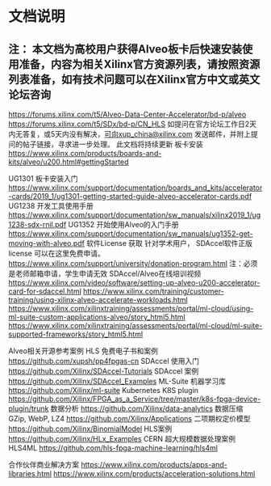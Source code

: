 # 文档说明
## 注： 本文档为高校用户获得Alveo板卡后快速安装使用准备，内容为相关Xilinx官方资源列表，请按照资源列表准备，如有技术问题可以在Xilinx官方中文或英文论坛咨询
https://forums.xilinx.com/t5/Alveo-Data-Center-Accelerator/bd-p/alveo
https://forums.xilinx.com/t5/SDx/bd-p/CN_HLS
如提问在官方论坛工作日2天内无答复，或5天内没有解决，可向xup_china@xilinx.com 发送邮件，并附上提问的帖子链接，寻求进一步处理。
此文档将持续更新
板卡安装
https://www.xilinx.com/products/boards-and-kits/alveo/u200.html#gettingStarted

UG1301 板卡安装入门
https://www.xilinx.com/support/documentation/boards_and_kits/accelerator-cards/2019_1/ug1301-getting-started-guide-alveo-accelerator-cards.pdf
UG1238 开发工具使用手册
https://www.xilinx.com/support/documentation/sw_manuals/xilinx2019_1/ug1238-sdx-rnil.pdf
UG1352 开始使用Alveo的入门手册
https://www.xilinx.com/support/documentation/sw_manuals/ug1352-get-moving-with-alveo.pdf
软件License 获取
针对学术用户， SDAccel软件正版license 可以在这里免费申请。
https://www.xilinx.com/support/university/donation-program.html
注：必须是老师邮箱申请，学生申请无效
SDAccel/Alveo在线培训视频
https://www.xilinx.com/video/software/setting-up-alveo-u200-accelerator-card-for-sdaccel.html
https://www.xilinx.com/training/customer-training/using-xilinx-alveo-accelerate-workloads.html
https://www.xilinx.com/xilinxtraining/assessments/portal/ml-cloud/using-ml-suite-custom-applications-alveo/story_html5.html
https://www.xilinx.com/xilinxtraining/assessments/portal/ml-cloud/ml-suite-supported-frameworks/story_html5.html

Alveo相关开源参考案例
HLS 免费电子书和案例
https://github.com/xupsh/pp4fpgas-cn
SDAccel 使用入门
https://github.com/Xilinx/SDAccel-Tutorials
SDAccel 案例
https://github.com/Xilinx/SDAccel_Examples
ML-Suite 机器学习库
https://github.com/Xilinx/ml-suite
Kubernetes K8S plugin
https://github.com/Xilinx/FPGA_as_a_Service/tree/master/k8s-fpga-device-plugin/trunk
数据分析
https://github.com/Xilinx/data-analytics
数据压缩 GZip, WebP, LZ4
https://github.com/Xilinx/Applications
二项期权定价模型
https://github.com/Xilinx/BinomialModel
HLS案例
https://github.com/Xilinx/HLx_Examples
CERN 超大规模数据处理案例HLS4ML 
https://github.com/hls-fpga-machine-learning/hls4ml

合作伙伴商业解决方案
https://www.xilinx.com/products/apps-and-libraries.html
https://www.xilinx.com/products/acceleration-solutions.html

